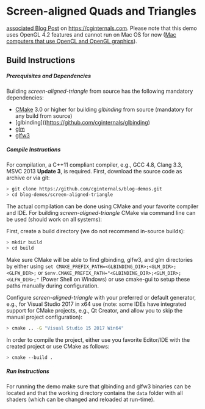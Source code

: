 # Screen-aligned Quads and Triangles

[associated Blog Post](https://staging.cginternals.com/en/blog/2017-11-14-screen-aligned-quads-and-triangles.html) on https://cginternals.com. Please note that this demo uses OpenGL 4.2 features and cannot run on Mac OS for now ([Mac computers that use OpenCL and OpenGL graphics](https://support.apple.com/en-us/HT202823)).

## Build Instructions

##### Prerequisites and Dependencies

Building *screen-aligned-triangle* from source has the following mandatory dependencies:

* [CMake](https://cmake.org/) 3.0 or higher for building *glbinding* from source (mandatory for any build from source)
* [glbinding]((https://github.com/cginternals/glbinding)
* [glm](https://github.com/g-truc/glm)
* [glfw3](https://github.com/glfw/glfw)


##### Compile Instructions

For compilation, a C++11 compliant compiler, e.g., GCC 4.8, Clang 3.3, MSVC 2013 **Update 3**, is required.
First, download the source code as archive or via git:

```bash
> git clone https://github.com/cginternals/blog-demos.git
> cd blog-demos/screen-aligned-triangle
```

The actual compilation can be done using CMake and your favorite compiler and IDE. For building *screen-aligned-triangle* CMake via command line can be used (should work on all systems):

First, create a build directory (we do not recommend in-source builds):

```bash
> mkdir build
> cd build
```

Make sure CMake will be able to find glbinding, glfw3, and glm directories by either using `set CMAKE_PREFIX_PATH=<GLBINDING_DIR>;<GLM_DIR>;<GLFW_DIR>;` or `$env.CMAKE_PREFIX_PATH="<GLBINDING_DIR>;<GLM_DIR>;<GLFW_DIR>;"` (Power Shell on Windows) or use cmake-gui to setup these paths manually during configuration.

Configure *screen-aligned-triangle* with your preferred or default generator, e.g., for Visual Studio 2017 in x64 use
(note: some IDEs have integrated support for CMake projects, e.g., Qt Creator, and allow you to skip the manual project configuration):

```bash
> cmake .. -G "Visual Studio 15 2017 Win64"
```

In order to compile the project, either use you favorite Editor/IDE with the created project or use CMake as follows:

```bash
> cmake --build .
```

##### Run Instructions

For running the demo make sure that glbinding and glfw3 binaries can be located and that the working directory contains the `data` folder with all shaders (which can be changed and reloaded at run-time).
